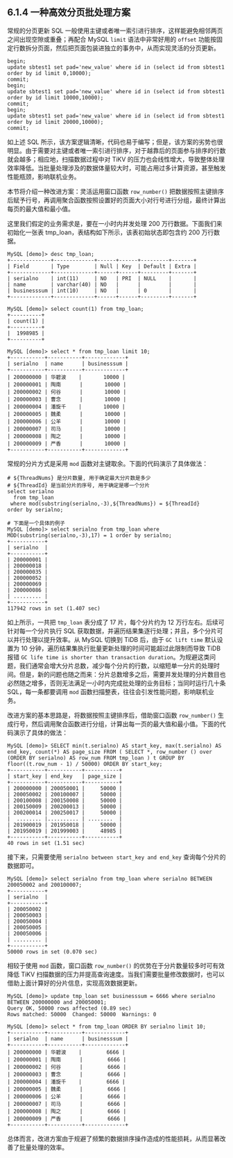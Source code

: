 ## 6.1.4 一种高效分页批处理方案

常规的分页更新 SQL 一般使用主键或者唯一索引进行排序，这样能避免相邻两页之间出现空隙或重叠；再配合 MySQL `limit` 语法中非常好用的 `offset` 功能按固定行数拆分页面，然后把页面包装进独立的事务中，从而实现灵活的分页更新。

```
begin;
update sbtest1 set pad='new_value' where id in (select id from sbtest1 order by id limit 0,10000);
commit;
begin;
update sbtest1 set pad='new_value' where id in (select id from sbtest1 order by id limit 10000,10000);
commit;
begin;
update sbtest1 set pad='new_value' where id in (select id from sbtest1 order by id limit 20000,10000);
commit;
```
如上述 SQL 所示，该方案逻辑清晰，代码也易于编写；但是，该方案的劣势也很明显。由于需要对主键或者唯一索引进行排序，对于越靠后的页面参与排序的行数就会越多；相应地，扫描数据过程中对 TiKV 的压力也会线性增大，导致整体处理效率降低。当批量处理涉及的数据体量较大时，可能占用过多计算资源，甚至触发性能瓶颈，影响联机业务。

本节将介绍一种改进方案：灵活运用窗口函数 `row_number()` 把数据按照主键排序后赋予行号，再调用聚合函数按照设置好的页面大小对行号进行分组，最终计算出每页的最大值和最小值。

这里我们假定的业务需求是，要在一小时内并发处理 200 万行数据。下面我们来初始化一张表 tmp_loan，表结构如下所示，该表初始状态即包含约 200 万行数据。

```
MySQL [demo]> desc tmp_loan;
+-------------+-------------+------+------+---------+-------+
| Field       | Type        | Null | Key  | Default | Extra |
+-------------+-------------+------+------+---------+-------+
| serialno    | int(11)     | NO   | PRI  | NULL    |       |
| name        | varchar(40) | NO   |      |         |       |
| businesssum | int(10)     | NO   |      | 0       |       |
+-------------+-------------+------+------+---------+-------+

MySQL [demo]> select count(1) from tmp_loan;
+----------+
| count(1) |
+----------+
|  1998985 |
+----------+

MySQL [demo]> select * from tmp_loan limit 10;
+-----------+-----------+-------------+
| serialno  | name      | businesssum |
+-----------+-----------+-------------+
| 200000000 | 华碧波    |       10000 |
| 200000001 | 陶南      |       10000 |
| 200000002 | 何谷      |       10000 |
| 200000003 | 曹念      |       10000 |
| 200000004 | 潘旋千    |       10000 |
| 200000005 | 魏柔      |       10000 |
| 200000006 | 公羊      |       10000 |
| 200000007 | 司马      |       10000 |
| 200000008 | 陶之      |       10000 |
| 200000009 | 严香      |       10000 |
+-----------+-----------+-------------+
```

常规的分片方式是采用 `mod` 函数对主键取余。下面的代码演示了具体做法：

```
# ${ThreadNums} 是分片数量, 用于确定最大分片数是多少
# ${ThreadId} 是当前分片的序号, 用于确定是哪一个分片  
select serialno 
  from tmp_loan 
 where mod(substring(serialno,-3),${ThreadNums}) = ${ThreadId} 
order by serialno;

# 下面是一个具体的例子
MySQL [demo]> select serialno from tmp_loan where MOD(substring(serialno,-3),17) = 1 order by serialno;
+-----------+
| serialno  |
+-----------+
| 200000001 |
| 200000018 |
| 200000035 |
| 200000052 |
| 200000069 |
| 200000086 |
| ......... |
+-----------+
117942 rows in set (1.407 sec)
```

如上所示，一共把 `tmp_loan` 表分成了 17 片，每个分片约为 12 万行左右。后续可针对每一个分片执行 SQL 获取数据，并遍历结果集逐行处理；并且，多个分片可以并行处理以提升效率。从 MySQL 切换到 TiDB 后，由于 `GC lift time` 默认设置为 10 分钟，遍历结果集执行批量更新处理的时间可能超过此限制而导致 TiDB 报错 `GC life time is shorter than transaction duration`。为规避这类问题，我们通常会增大分片总数，减少每个分片的行数，以缩短单一分片的处理时间。但是，新的问题也随之而来：分片总数增多之后，需要并发处理的分片数目也必然随之增多，否则无法满足一小时内完成批处理的业务目标；当同时运行几十条 SQL，每一条都要调用 `mod` 函数扫描整表，往往会引发性能问题，影响联机业务。

改进方案的基本思路是，将数据按照主键排序后，借助窗口函数 `row_number()` 生成行号，然后调用聚合函数进行分组，计算出每一页的最大值和最小值。下面的代码演示了具体的做法：

```
MySQL [demo]> SELECT min(t.serialno) AS start_key, max(t.serialno) AS end_key, count(*) AS page_size FROM ( SELECT *, row_number () over (ORDER BY serialno) AS row_num FROM tmp_loan ) t GROUP BY floor((t.row_num - 1) / 50000) ORDER BY start_key;
+-----------+-----------+-----------+
| start_key | end_key   | page_size |
+-----------+-----------+-----------+
| 200000000 | 200050001 |     50000 |
| 200050002 | 200100007 |     50000 |
| 200100008 | 200150008 |     50000 |
| 200150009 | 200200013 |     50000 |
| 200200014 | 200250017 |     50000 |
|  ........ |.......... | ........  |
| 201900019 | 201950018 |     50000 |
| 201950019 | 201999003 |     48985 |
+-----------+-----------+-----------+
40 rows in set (1.51 sec)
```

接下来，只需要使用 `serialno between start_key and end_key` 查询每个分片的数据即可。

```
MySQL [demo]> select serialno from tmp_loan where serialno BETWEEN 200050002 and 200100007;
+-----------+
| serialno  |
+-----------+
| 200050002 |
| 200050003 |
| 200050004 |
| 200050005 |
| 200050006 |
| ......... |
+-----------+
50000 rows in set (0.070 sec)
```

相较于使用 `mod` 函数，窗口函数 `row_number()` 的优势在于分片数量较多时可有效降低 TiKV 扫描数据的压力并提高查询速度。当我们需要批量修改数据时，也可以借助上面计算好的分片信息，实现高效数据更新。

```
MySQL [demo]> update tmp_loan set businesssum = 6666 where serialno BETWEEN 200000000 and 200050001;
Query OK, 50000 rows affected (0.89 sec)
Rows matched: 50000  Changed: 50000  Warnings: 0

MySQL [demo]> select * from tmp_loan ORDER BY serialno limit 10;
+-----------+-----------+-------------+
| serialno  | name      | businesssum |
+-----------+-----------+-------------+
| 200000000 | 华碧波    |        6666 |
| 200000001 | 陶南      |        6666 |
| 200000002 | 何谷      |        6666 |
| 200000003 | 曹念      |        6666 |
| 200000004 | 潘旋千    |        6666 |
| 200000005 | 魏柔      |        6666 |
| 200000006 | 公羊      |        6666 |
| 200000007 | 司马      |        6666 |
| 200000008 | 陶之      |        6666 |
| 200000009 | 严香      |        6666 |
+-----------+-----------+-------------+
```

总体而言，改进方案由于规避了频繁的数据排序操作造成的性能损耗，从而显著改善了批量处理的效率。
